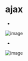 # ajax

-
![image](https://user-images.githubusercontent.com/54789601/113565070-5e10c800-9645-11eb-9962-ab3cfbd37a6c.png)

-
![image](https://user-images.githubusercontent.com/54789601/113565073-5fda8b80-9645-11eb-9abd-4e584f960683.png)
